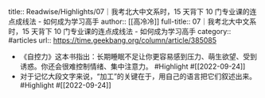 title:: Readwise/Highlights/07｜我考北大中文系时，15 天背下 10 门专业课的连点成线法 - 如何成为学习高手
author:: [[高冷冷]]
full-title:: 07｜我考北大中文系时，15 天背下 10 门专业课的连点成线法 - 如何成为学习高手
category:: #articles
url:: https://time.geekbang.org/column/article/385085

- 《自控力》这本书指出：长期睡眠不足让你更容易感到压力、萌生欲望、受到诱惑。你还会很难控制情绪、集中注意力。 #Highlight #[[2022-09-24]]
- 对于记忆大段文字来说，“加工”的关键在于，用自己的语言把它们叙述出来。 #Highlight #[[2022-09-24]]